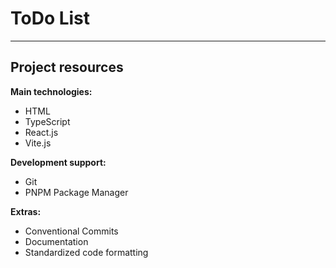 # ToDo List

---

## Project resources

**Main technologies:**
- HTML
- TypeScript
- React.js
- Vite.js

**Development support:**
- Git
- PNPM Package Manager

**Extras:**
- Conventional Commits
- Documentation
- Standardized code formatting